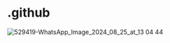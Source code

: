 # .github
![529419-WhatsApp_Image_2024_08_25_at_13 04 44](https://github.com/user-attachments/assets/cefc47b0-e8c5-47ad-b8b8-f47f7bf5269f)
